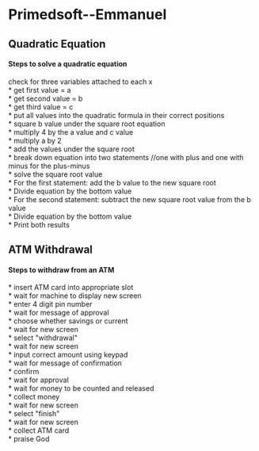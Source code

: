 # Primedsoft--Emmanuel

<html>
<h2>Quadratic Equation</h2>
  <h4>Steps to solve a quadratic equation</h4>
   <body> check for three variables attached to each x</br>
* get first value = a</br>
* get second value = b</br>
* get third value = c</br>
* put all values into the quadratic formula in their correct positions</br>
* square b value under the square root equation</br>
* multiply 4 by the a value and c value</br>
* multiply a by 2</br>
* add the values under the square root</br>
* break down equation into two statements //one with plus and one with minus for the plus-minus</br>
* solve the square root value</br>
* For the first statement: add the b value to the new square root</br>
* Divide equation by the bottom value</br>
* For the second statement: subtract the new square root value from the b value</br>
* Divide equation by the bottom value</br>
* Print both results</br>
   </body>
   
 <h2>ATM Withdrawal</h2>
   <h4> Steps to withdraw from an ATM</h4>
     <body> 
* insert ATM card into appropriate slot</br>
* wait for machine to display new screen</br>
* enter 4 digit pin number</br>
* wait for message of approval</br>
* choose whether savings or current</br>
* wait for new screen</br>
* select "withdrawal" </br>
* wait for new screen</br>
* input correct amount using keypad</br>
* wait for message of confirmation</br>
* confirm</br>
* wait for approval</br>
* wait for money to be counted and released</br>
* collect money</br>
* wait for new screen</br>
* select "finish" </br>
* wait for new screen</br>
* collect ATM card</br>
* praise God</br>
   </body>
</html>
  
